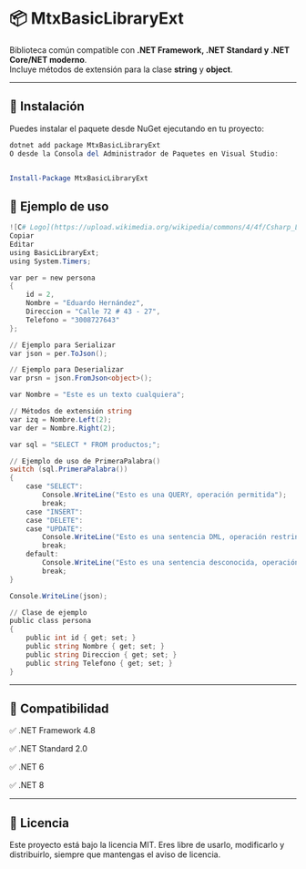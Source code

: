 # 📦 MtxBasicLibraryExt  
Biblioteca común compatible con **.NET Framework, .NET Standard y .NET Core/NET moderno**.  
Incluye métodos de extensión para la clase **string** y **object**.

---

## 🚀 Instalación

Puedes instalar el paquete desde NuGet ejecutando en tu proyecto:

```powershell
dotnet add package MtxBasicLibraryExt
O desde la Consola del Administrador de Paquetes en Visual Studio:


Install-Package MtxBasicLibraryExt
```

## 📖 Ejemplo de uso
```powershell
![C# Logo](https://upload.wikimedia.org/wikipedia/commons/4/4f/Csharp_Logo.png)
Copiar
Editar
using BasicLibraryExt;
using System.Timers;

var per = new persona
{
    id = 2,
    Nombre = "Eduardo Hernández",
    Direccion = "Calle 72 # 43 - 27",
    Telefono = "3008727643"
};

// Ejemplo para Serializar
var json = per.ToJson();

// Ejemplo para Deserializar
var prsn = json.FromJson<object>();

var Nombre = "Este es un texto cualquiera";

// Métodos de extensión string
var izq = Nombre.Left(2);
var der = Nombre.Right(2);

var sql = "SELECT * FROM productos;";

// Ejemplo de uso de PrimeraPalabra()
switch (sql.PrimeraPalabra())
{
    case "SELECT":
        Console.WriteLine("Esto es una QUERY, operación permitida");
        break;
    case "INSERT":
    case "DELETE": 
    case "UPDATE":
        Console.WriteLine("Esto es una sentencia DML, operación restringida");
        break;
    default:
        Console.WriteLine("Esto es una sentencia desconocida, operación restringida");
        break;
}

Console.WriteLine(json);

// Clase de ejemplo
public class persona
{
    public int id { get; set; }
    public string Nombre { get; set; }
    public string Direccion { get; set; }
    public string Telefono { get; set; }
}

```
---
## 📌 Compatibilidad
✅ .NET Framework 4.8

✅ .NET Standard 2.0

✅ .NET 6

✅ .NET 8

---
## 📜 Licencia
Este proyecto está bajo la licencia MIT.
Eres libre de usarlo, modificarlo y distribuirlo, siempre que mantengas el aviso de licencia.




